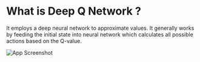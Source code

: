 
# What is Deep Q Network ?
 
It employs a deep neural network to approximate values. It generally works by feeding the initial state into neural network which calculates all possible actions based on the Q-value.

![App Screenshot](https://cdn.analyticsvidhya.com/wp-content/uploads/2019/04/Screenshot-2019-04-16-at-5.46.01-PM.png)

